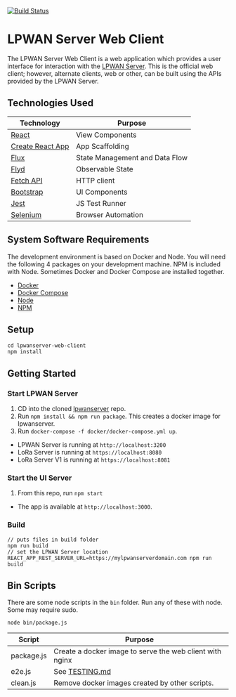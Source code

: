 [![Build Status](https://travis-ci.com/cablelabs/lpwanserver-web-client.svg?token=aSixtoiwSwxZFz2dunDo&branch=master)](https://travis-ci.com/cablelabs/lpwanserver-web-client)

# LPWAN Server Web Client

The LPWAN Server Web Client is a web application
which provides a user interface for interaction with the
[LPWAN Server][1].  This is the official web client; however,
alternate clients, web or other, can be built using the APIs
provided by the LPWAN Server.

[1]: https://github.com/cablelabs/lpwanserver

## Technologies Used

| Technology | Purpose |
|---|---|
| [React][2] | View Components |
| [Create React App][3] | App Scaffolding |
| [Flux][4] | State Management and Data Flow |
| [Flyd][6] | Observable State |
| [Fetch API][5] | HTTP client |
| [Bootstrap][7] | UI Components |
| [Jest][8] | JS Test Runner |
| [Selenium][9] | Browser Automation |

[2]: https://reactjs.org/
[3]: https://github.com/facebook/create-react-app
[4]: https://facebook.github.io/flux/
[5]: https://developer.mozilla.org/en-US/docs/Web/API/Fetch_API/Using_Fetch
[6]: https://github.com/paldepind/flyd
[7]: https://react-bootstrap.github.io/
[8]: https://jestjs.io/
[9]: https://seleniumhq.github.io/selenium/docs/api/javascript/index.html

## System Software Requirements

The development environment is based on Docker and Node. You will need
the following 4 packages on your development machine.  NPM is included
with Node.  Sometimes Docker and Docker Compose are installed together.

- [Docker](https://docs.docker.com/install/overview/)
- [Docker Compose](https://docs.docker.com/compose/)
- [Node](https://nodejs.org/en/)
- [NPM](https://www.npmjs.com/)

## Setup

```
cd lpwanserver-web-client
npm install
```

## Getting Started

### Start LPWAN Server

1. CD into the cloned [lpwanserver][10] repo.
2. Run `npm install && npm run package`.  This creates a docker image for lpwanserver.
3. Run `docker-compose -f docker/docker-compose.yml up`.

- LPWAN Server is running at `http://localhost:3200`
- LoRa Server is running at `https://localhost:8080`
- LoRa Server V1 is running at `https://localhost:8081`

[10]: https://github.com/cablelabs/lpwanserver

### Start the UI Server

1. From this repo, run `npm start`

- The app is available at `http://localhost:3000`.

### Build

```
// puts files in build folder
npm run build
// set the LPWAN Server location
REACT_APP_REST_SERVER_URL=https://mylpwanserverdomain.com npm run build
```

## Bin Scripts

There are some node scripts in the `bin` folder. Run any of these with node.
Some may require sudo.

`node bin/package.js`

| Script | Purpose |
|---|---|
| package.js | Create a docker image to serve the web client with nginx |
| e2e.js | See [TESTING.md][11] |
| clean.js | Remove docker images created by other scripts. |

[11]: TESTING.md

